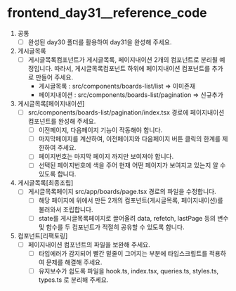 # frontend_day31__reference_code
1. 공통
    - [ ]  완성된 day30 폴더를 활용하여 day31을 완성해 주세요.
2. 게시글목록
    - [ ]  게시글목록컴포넌트가 게시글목록, 페이지내이션 2개의 컴포넌트로 분리될 예정입니다.
    따라서, 게시글목록컴포넌트 하위에 페이지내이션 컴포넌트를 추가로 만들어 주세요.
        - 게시글목록 : src/components/boards-list/list => 이미존재
        - 페이지내이션 : src/components/boards-list/pagination => 신규추가
3. 게시글목록[페이지내이션]
    - [ ]  src/components/boards-list/pagination/index.tsx 경로에 페이지내이션 컴포넌트를 완성해 주세요.
        - [ ]  이전페이지, 다음페이지 기능이 작동해야 합니다.
        - [ ]  마지막페이지를 계산하여, 이전페이지와 다음페이지 버튼 클릭의 한계를 제한하여 주세요.
        - [ ]  페이지번호는 마지막 페이지 까지만 보여져야 합니다.
        - [ ]  선택된 페이지번호에 색을 주어 현재 어떤 페이지가 보여지고 있는지 알 수 있도록 합니다.
4. 게시글목록[최종조립]
    - [ ]  게시글목록페이지 src/app/boards/page.tsx 경로의 파일을 수정합니다.
        - [ ]  해당 페이지에 위에서 만든 2개의 컴포넌트(게시글목록, 페이지내이션)를 불러와서 조립합니다.
        - [ ]  state를 게시글목록페이지로 끌어올려 data, refetch, lastPage 등의 변수 및 함수를 두 컴포넌트가 적절히 공유할 수 있도록 합니다.
5. 컴포넌트[리팩토링]
    - [ ]  페이지내이션 컴포넌트의 파일을 보완해 주세요.
        - [ ]  타입에러가 감지되어 빨간 밑줄이 그어지는 부분에 타입스크립트를 적용하여 문제를 해결해 주세요.
        - [ ]  유지보수가 쉽도록 파일을 hook.ts, index.tsx, queries.ts, styles.ts, types.ts 로 분리해 주세요.
